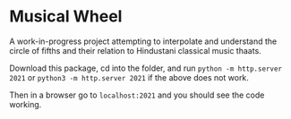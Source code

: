 # Musical Wheel


A work-in-progress project attempting to interpolate and understand the circle of fifths and their relation to Hindustani classical music thaats. 

Download this package, cd into the folder, and run 
``` python -m http.server 2021 ```
or ``` python3 -m http.server 2021 ``` if the above does not work. 

Then in a browser go to ```localhost:2021``` and you should see the code working. 